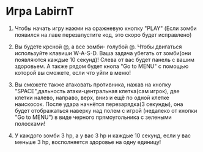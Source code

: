 # Игра LabirnT

1) Чтобы начать игру нажми на оражневую кнопку "PLAY"
(Если зомби появился на лаве перезапустите код, это скоро будет исправлено)

2) Вы будете крсной @, а все зомби- голубой @. Чтобы двигаться используйте клавиши W-A-S-D. Ваша задача убегать от зомби(они появляются каждые 10 секунд)! Слева от вас будет панель с вашим здоровьем. А также рядом будет кнопа "Go to MENU" с помощью которой вы сможете, если что уйти в меню!

3) Вы сможете также атаковать противника, нажав на кнопку "SPACE",дальность атаки-центральная клетка(сам игрок), две клетки    налево, направо, верх, вниз и ещё по одной клетке наискосок. После удара начнётся перезарядка(3 секунды), она будет отображаться наверху над полем с игрой (недалеко от кнопки "Go to MENU") в виде черного прямоугольника с зелеными полосками!

4) У каждого зомби 3 hp, а у вас 3 hp и каждые 10 секунд, если у вас меньше 3 hp, восполняется здоровье на одну единицу!
